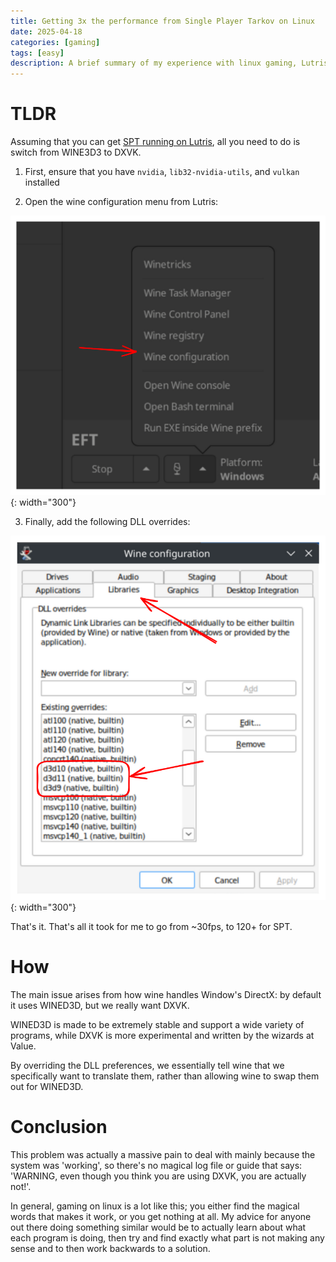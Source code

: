 ```yaml
---
title: Getting 3x the performance from Single Player Tarkov on Linux
date: 2025-04-18
categories: [gaming]
tags: [easy]
description: A brief summary of my experience with linux gaming, Lutris, and translation layers 
---
```


# TLDR

Assuming that you can get [SPT running on Lutris](https://github.com/MadByteDE/SPT-Linux-Guide/blob/main/README.md), all you need to do is switch from WINE3D3 to DXVK.

1. First, ensure that you have ```nvidia```, ```lib32-nvidia-utils```, and ```vulkan``` installed
  
2. Open the wine configuration menu from Lutris:
   
![alt text](assets/media/tarkov/lutris.png){: width="300"}

3. Finally, add the following DLL overrides:

![alt text](assets/media/tarkov/wine.png){: width="300"}

That's it. That's all it took for me to go from ~30fps, to 120+ for SPT.

# How

The main issue arises from how wine handles Window's DirectX: by default it uses WINED3D, but we really want DXVK.

WINED3D is made to be extremely stable and support a wide variety of programs, while DXVK is more experimental and written by the wizards at Value.

By overriding the DLL preferences, we essentially tell wine that we specifically want to translate them, rather than allowing wine to swap them out for WINED3D.

# Conclusion

This problem was actually a massive pain to deal with mainly because the system was 'working', so there's no magical log file or guide that says: 'WARNING, even though you think you are using DXVK, you are actually not!'.

In general, gaming on linux is a lot like this; you either find the magical words that makes it work, or you get nothing at all. My advice for anyone out there doing something similar would be to actually learn about what each program is doing, then try and find exactly what part is not making any sense and to then work backwards to a solution.
